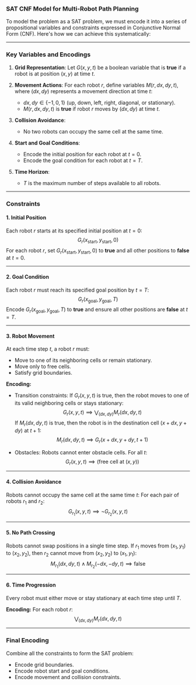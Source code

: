 ### SAT CNF Model for Multi-Robot Path Planning

To model the problem as a SAT problem, we must encode it into a series of propositional variables and constraints expressed in Conjunctive Normal Form (CNF). Here's how we can achieve this systematically:

---

### Key Variables and Encodings

1. **Grid Representation**:
   Let $G(x, y, t)$ be a boolean variable that is **true** if a robot is at position $(x, y)$ at time $t$.

2. **Movement Actions**:
   For each robot $r$, define variables $M(r, dx, dy, t)$, where $(dx, dy)$ represents a movement direction at time $t$:
   - $dx, dy \in \{-1, 0, 1\}$ (up, down, left, right, diagonal, or stationary).
   - $M(r, dx, dy, t)$ is **true** if robot $r$ moves by $(dx, dy)$ at time $t$.

3. **Collision Avoidance**:
   - No two robots can occupy the same cell at the same time.

4. **Start and Goal Conditions**:
   - Encode the initial position for each robot at $t = 0$.
   - Encode the goal condition for each robot at $t = T$.

5. **Time Horizon**:
   - $T$ is the maximum number of steps available to all robots.

---

### Constraints

#### 1. **Initial Position**
Each robot $r$ starts at its specified initial position at $t = 0$:
$$ G_r(x_{\text{start}}, y_{\text{start}}, 0) $$
For each robot $r$, set $G_r(x_{\text{start}}, y_{\text{start}}, 0)$ to **true** and all other positions to **false** at $t = 0$.

---

#### 2. **Goal Condition**
Each robot $r$ must reach its specified goal position by $t = T$:
$$ G_r(x_{\text{goal}}, y_{\text{goal}}, T) $$
Encode $G_r(x_{\text{goal}}, y_{\text{goal}}, T)$ to **true** and ensure all other positions are **false** at $t = T$.

---

#### 3. **Robot Movement**
At each time step $t$, a robot $r$ must:
   - Move to one of its neighboring cells or remain stationary.
   - Move only to free cells.
   - Satisfy grid boundaries.

**Encoding:**
- Transition constraints:
   If $G_r(x, y, t)$ is true, then the robot moves to one of its valid neighboring cells or stays stationary:
   $$
   G_r(x, y, t) \implies \bigvee_{(dx, dy)} M_r(dx, dy, t)
   $$
   If $M_r(dx, dy, t)$ is true, then the robot is in the destination cell $(x + dx, y + dy)$ at $t + 1$:
   $$
   M_r(dx, dy, t) \implies G_r(x + dx, y + dy, t + 1)
   $$

- Obstacles:
   Robots cannot enter obstacle cells. For all $t$:
   $$
   G_r(x, y, t) \implies \text{(free cell at } (x, y) \text{)}
   $$

---

#### 4. **Collision Avoidance**
Robots cannot occupy the same cell at the same time $t$:
For each pair of robots $r_1$ and $r_2$:
$$
G_{r_1}(x, y, t) \implies \neg G_{r_2}(x, y, t)
$$

---

#### 5. **No Path Crossing**
Robots cannot swap positions in a single time step. If $r_1$ moves from $(x_1, y_1)$ to $(x_2, y_2)$, then $r_2$ cannot move from $(x_2, y_2)$ to $(x_1, y_1)$:
$$
M_{r_1}(dx, dy, t) \wedge M_{r_2}(-dx, -dy, t) \implies \text{false}
$$

---

#### 6. **Time Progression**
Every robot must either move or stay stationary at each time step until $T$.

**Encoding:**
For each robot $r$:
$$
\bigvee_{(dx, dy)} M_r(dx, dy, t)
$$

---

### Final Encoding

Combine all the constraints to form the SAT problem:
- Encode grid boundaries.
- Encode robot start and goal conditions.
- Encode movement and collision constraints.
